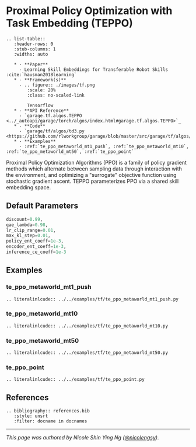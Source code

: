 # Proximal Policy Optimization with Task Embedding (TEPPO)


```eval_rst
.. list-table::
   :header-rows: 0
   :stub-columns: 1
   :widths: auto

   * - **Paper**
     - Learning Skill Embeddings for Transferable Robot Skills :cite:`hausman2018learning`
   * - **Framework(s)**
     - .. figure:: ./images/tf.png
        :scale: 20%
        :class: no-scaled-link

        Tensorflow
   * - **API Reference**
     - `garage.tf.algos.TEPPO <../_autoapi/garage/torch/algos/index.html#garage.tf.algos.TEPPO>`_
   * - **Code**
     - `garage/tf/algos/td3.py <https://github.com/rlworkgroup/garage/blob/master/src/garage/tf/algos/te_ppo.py>`_
   * - **Examples**
     - :ref:`te_ppo_metaworld_mt1_push`, :ref:`te_ppo_metaworld_mt10`, :ref:`te_ppo_metaworld_mt50`, :ref:`te_ppo_point`
```


Proximal Policy Optimization Algorithms (PPO) is a family of policy gradient methods which alternate between sampling data through interaction with the environment, and optimizing a "surrogate" objective function using stochastic gradient ascent. TEPPO parameterizes PPO via a shared skill embedding space.

## Default Parameters

```py
discount=0.99,
gae_lambda=0.98,
lr_clip_range=0.01,
max_kl_step=0.01,
policy_ent_coeff=1e-3,
encoder_ent_coeff=1e-3,
inference_ce_coeff=1e-3
```

## Examples

### te_ppo_metaworld_mt1_push

```eval_rst
.. literalinlcude:: ../../examples/tf/te_ppo_metaworld_mt1_push.py
```

### te_ppo_metaworld_mt10

```eval_rst
.. literalinlcude:: ../../examples/tf/te_ppo_metaworld_mt10.py
```

### te_ppo_metaworld_mt50

```eval_rst
.. literalinlcude:: ../../examples/tf/te_ppo_metaworld_mt50.py
```

### te_ppo_point

```eval_rst
.. literalinlcude:: ../../examples/tf/te_ppo_point.py
```

## References

```eval_rst
.. bibliography:: references.bib
   :style: unsrt
   :filter: docname in docnames
```

----

*This page was authored by Nicole Shin Ying Ng ([@nicolengsy](https://github.com/nicolengsy)).*

